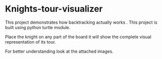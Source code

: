 # Knights-tour-visualizer
This project demonstrates how backtracking actually works . This project is built using python turtle module.

Place the knight on any part of the board it will show the complete visual representation of its tour.

For better understanding look at the attached images.
